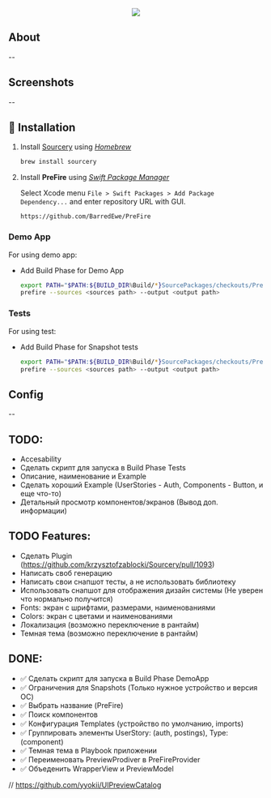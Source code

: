 <p align="center"><img src="https://i.ibb.co/dfXqwpn/Group-14.png" /></p>

## About

--

## Screenshots

--

## 🚀 Installation

1. Install [Sourcery](https://github.com/krzysztofzablocki/Sourcery) using _[Homebrew](https://brew.sh)_
    ```bash
    brew install sourcery
    ```
2. Install **PreFire** using _[Swift Package Manager](https://developer.apple.com/documentation/xcode/adding_package_dependencies_to_your_app)_

    Select Xcode menu `File > Swift Packages > Add Package Dependency...` and enter repository URL with GUI.
    ```
    https://github.com/BarredEwe/PreFire
    ```
### **Demo App**
For using demo app:
 - Add Build Phase for Demo App 
    ```bash
    export PATH="$PATH:${BUILD_DIR%Build/*}SourcePackages/checkouts/PreFire"
    prefire --sources <sources path> --output <output path>
    ```

### **Tests**
For using test:
- Add Build Phase for Snapshot tests 
    ```bash
    export PATH="$PATH:${BUILD_DIR%Build/*}SourcePackages/checkouts/PreFire"
    prefire --sources <sources path> --output <output path>
    ```

## Config

--
## TODO: 
- Accesability
- Cделать скрипт для запуска в Build Phase Tests
- Описание, наименование и Example
- Сделать хороший Example (UserStories - Auth, Components - Button, и еще что-то)
- Детальный просмотр компонентов/экранов (Вывод доп. информации)

## TODO Features:
- Сделать Plugin (https://github.com/krzysztofzablocki/Sourcery/pull/1093)
- Написать своб генерацию
- Написать свои снапшот тесты, а не использовать библиотеку
- Использовать снапшот для отображения дизайн системы (Не уверен что нормально получится)  
- Fonts: экран с шрифтами, размерами, наименованиями
- Colors: экран с цветами и наименованиями
- Локализация (возможно переключение в рантайм)
- Темная тема (возможно переключение в рантайм)

## DONE:
- ✅ Сделать скрипт для запуска в Build Phase DemoApp
- ✅ Ограничения для Snapshots (Только нужное устройство и версия ОС)
- ✅ Выбрать название (PreFire)
- ✅ Поиск компонентов
- ✅ Конфигурация Templates (устройство по умолчанию, imports)
- ✅ Группировать элементы UserStory: (auth, postings), Type: (component)
- ✅ Темная тема в Playbook приложении
- ✅ Переименовать PreviewProdiver в PreFireProvider
- ✅ Объеденить WrapperView и PreviewModel

// https://github.com/yyokii/UIPreviewCatalog
